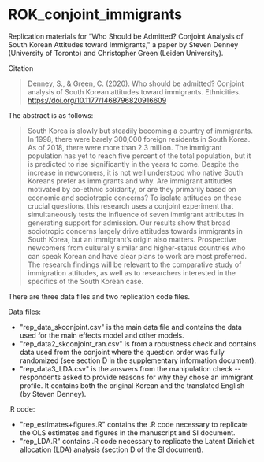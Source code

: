 # ROK_conjoint_immigrants
Replication materials for “Who Should be Admitted? Conjoint Analysis of South Korean Attitudes toward Immigrants," a paper by Steven Denney (University of Toronto) and Christopher Green (Leiden University).

Citation
>Denney, S., & Green, C. (2020). Who should be admitted? Conjoint analysis of South Korean attitudes toward immigrants. Ethnicities. https://doi.org/10.1177/1468796820916609


The abstract is as follows:

>South Korea is slowly but steadily becoming a country of immigrants. In 1998, there were barely 300,000 foreign residents in South Korea. As of 2018, there were more than 2.3 million. The immigrant population has yet to reach five percent of the total population, but it is predicted to rise significantly in the years to come. Despite the increase in newcomers, it is not well understood who native South Koreans prefer as immigrants and why. Are immigrant attitudes motivated by co-ethnic solidarity, or are they primarily based on economic and sociotropic concerns? To isolate attitudes on these crucial questions, this research uses a conjoint experiment that simultaneously tests the influence of seven immigrant attributes in generating support for admission. Our results show that broad sociotropic concerns largely drive attitudes towards immigrants in South Korea, but an immigrant’s origin also matters. Prospective newcomers from culturally similar and higher-status countries who can speak Korean and have clear plans to work are most preferred. The research findings will be relevant to the comparative study of immigration attitudes, as well as to researchers interested in the specifics of the South Korean case.

There are three data files and two replication code files.

Data files:
- "rep_data_skconjoint.csv" is the main data file and contains the data used for the main effects model and other models.
- "rep_data2_skconjoint_ran.csv" is from a robustness check and contains data used from the conjoint where the question order was fully randomized (see section D in the supplementary information document).
- "rep_data3_LDA.csv" is the answers from the manipulation check -- respondents asked to provide reasons for why they chose an immigrant profile. It contains both the original Korean and the translated English (by Steven Denney).

.R code:

- "rep_estimates+figures.R" contains the .R code necessary to replicate the OLS estimates and figures in the manuscript and SI document.
- "rep_LDA.R" contains .R code necessary to replicate the Latent Dirichlet allocation (LDA) analysis (section D of the SI document).
